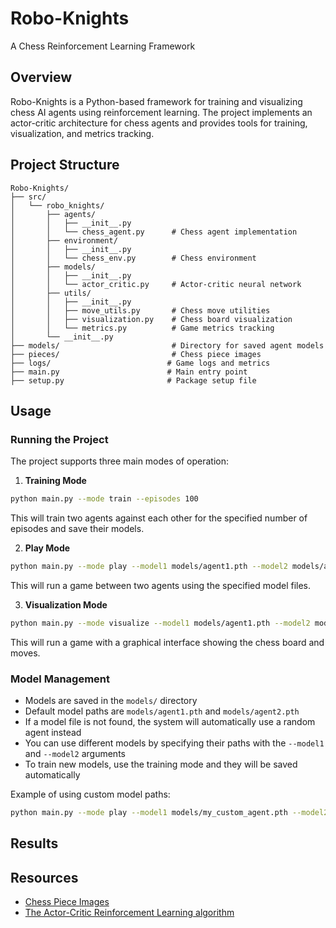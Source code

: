 # Robo-Knights

A Chess Reinforcement Learning Framework

## Overview

Robo-Knights is a Python-based framework for training and visualizing chess AI agents using reinforcement learning. The project implements an actor-critic architecture for chess agents and provides tools for training, visualization, and metrics tracking.


## Project Structure

```
Robo-Knights/
├── src/
│   └── robo_knights/
│       ├── agents/
│       │   ├── __init__.py
│       │   └── chess_agent.py      # Chess agent implementation
│       ├── environment/
│       │   ├── __init__.py
│       │   └── chess_env.py        # Chess environment
│       ├── models/
│       │   ├── __init__.py
│       │   └── actor_critic.py     # Actor-critic neural network
│       ├── utils/
│       │   ├── __init__.py
│       │   ├── move_utils.py       # Chess move utilities
│       │   ├── visualization.py    # Chess board visualization
│       │   └── metrics.py          # Game metrics tracking
│       └── __init__.py
├── models/                         # Directory for saved agent models
├── pieces/                         # Chess piece images
├── logs/                          # Game logs and metrics
├── main.py                        # Main entry point
├── setup.py                       # Package setup file
```

## Usage

### Running the Project

The project supports three main modes of operation:

1. **Training Mode**
```bash
python main.py --mode train --episodes 100
```
This will train two agents against each other for the specified number of episodes and save their models.

2. **Play Mode**
```bash
python main.py --mode play --model1 models/agent1.pth --model2 models/agent2.pth
```
This will run a game between two agents using the specified model files.

3. **Visualization Mode**
```bash
python main.py --mode visualize --model1 models/agent1.pth --model2 models/agent2.pth
```
This will run a game with a graphical interface showing the chess board and moves.

### Model Management

- Models are saved in the `models/` directory
- Default model paths are `models/agent1.pth` and `models/agent2.pth`
- If a model file is not found, the system will automatically use a random agent instead
- You can use different models by specifying their paths with the `--model1` and `--model2` arguments
- To train new models, use the training mode and they will be saved automatically

Example of using custom model paths:
```bash
python main.py --mode play --model1 models/my_custom_agent.pth --model2 models/opponent.pth
```

## Results

 
## Resources

- [Chess Piece Images](https://commons.wikimedia.org/wiki/Category:SVG_chess_pieces)
- [The Actor-Critic Reinforcement Learning algorithm](https://medium.com/intro-to-artificial-intelligence/the-actor-critic-reinforcement-learning-algorithm-c8095a655c14)
